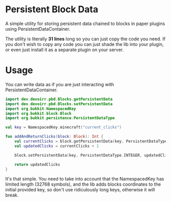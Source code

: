 
# Persistent Block Data

A simple utility for storing persistent data chained to blocks in paper plugins using PersistentDataContainer.

The utility is literally **31 lines** long so you can just copy the code you need. If you don't wish to copy any code you can just shade the lib into your plugin, or even just install it as a separate plugin on your server.

# Usage

You can write data as if you are just interacting with PersistentDataContainer.

```kotlin
import dev.devoirr.pbd.Blocks.getPersistentData
import dev.devoirr.pbd.Blocks.setPersistentData
import org.bukkit.NamespacedKey
import org.bukkit.block.Block
import org.bukkit.persistence.PersistentDataType

val key = NamespacedKey.minecraft("current_clicks")

fun addAndReturnClicks(block: Block): Int {
    val currentClicks = block.getPersistentData(key, PersistentDataType.INTEGER) as? Int ?: 0
    val updatedClicks = currentClicks + 1

    block.setPersistentData(key, PersistentDataType.INTEGER, updatedClicks)

    return updatedClicks
}
```

It's that simple.
You need to take into account that the NamespacedKey has limited length (32768 symbols), and the lib adds blocks coordinates to the initial provided key, so don't use ridiculously long keys, otherwise it will break.
